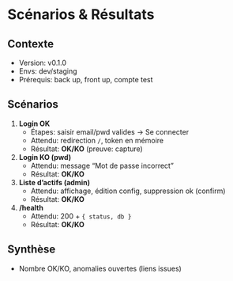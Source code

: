 # Scénarios & Résultats

## Contexte
- Version: v0.1.0
- Envs: dev/staging
- Prérequis: back up, front up, compte test

## Scénarios
1. **Login OK**
   - Étapes: saisir email/pwd valides → Se connecter
   - Attendu: redirection `/`, token en mémoire
   - Résultat: __OK/KO__ (preuve: capture)
2. **Login KO (pwd)**
   - Attendu: message “Mot de passe incorrect”
   - Résultat: __OK/KO__
3. **Liste d’actifs (admin)**
   - Attendu: affichage, édition config, suppression ok (confirm)
   - Résultat: __OK/KO__
4. **/health**
   - Attendu: 200 + `{ status, db }`
   - Résultat: __OK/KO__

## Synthèse
- Nombre OK/KO, anomalies ouvertes (liens issues)